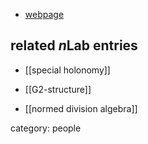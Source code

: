 

* [webpage](http://www.ims.cuhk.edu.hk/leung/)

## related $n$Lab entries

* [[special holonomy]]

* [[G2-structure]]

* [[normed division algebra]]

category: people